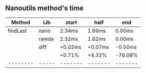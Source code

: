 ## Nanoutils method's time
| Method   | Lib   |   start |    half |     end |
| -------- | ----- | ------- | ------- | ------- |
| findLast | nano  |  2.34ms |  1.69ms |  0.00ms |
|          | ramda |  2.32ms |  1.62ms |  0.00ms |
|          | diff  | +0.02ms | +0.07ms | -0.00ms |
|          |       |  +0.71% |  +4.32% | -76.08% |
| -------- | ----- | ------- | ------- | ------- |
